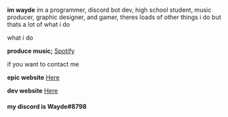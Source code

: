 


**im wayde** im a programmer, discord bot dev, high school student, music producer, graphic designer, and gamer, theres loads of other things i do but thats a lot of what i do 

what i do

**produce music;** [Spotify](https://open.spotify.com/artist/6IGgZ2gPvzL1sAS0OCoJWs?si=P-D-F3KpRhiZzVobIbLjlg)

if you want to contact me

**epic website** [Here](https://pog.wbst.page/)

**dev website** [Here](https://alphax-dev.wbst.page/)

#### my discord is Wayde#8798


